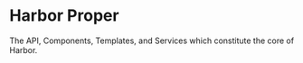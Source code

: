 # Harbor Proper

The API, Components, Templates, and Services which constitute the core of Harbor. 

